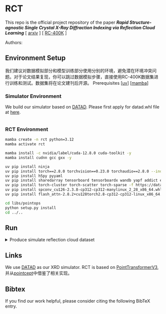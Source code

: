 # RCT

This repo is the official project repository of the paper ***Rapid Structure-agnostic Single Crystal X-Ray Diffraction Indexing via Reflection Cloud Learning*** [ [arxiv](https://) ] [ [RC-400K](https://) ]

Authors: 

## Environment Setup

我们建议对数据模拟部分和模型训练部分使用分别的环境，避免潜在环境冲突问题。对于论文结果复现，你可以跳过数据模拟步骤，直接使用RC-400K数据集进行训练和测试。数据集将在论文建刊后开源。
Prerequisites [[uv](https://astral.sh/uv/)] [[mamba](https://mamba.readthedocs.io/)]

### Simulator Environment

We build our simulator based on [DATAD](https://datad.netlify.app/). Please first apply for datad.whl file at [here](https://datad.netlify.app/install).

```bash

```

### RCT Environment

```bash
mamba create -n rct python=3.12
mamba activate rct

mamba install -c nvidia/label/cuda-12.8.0 cuda-toolkit -y
mamba install cudnn gcc gxx -y

uv pip install ninja
uv pip install torch==2.8.0 torchvision==0.23.0 torchaudio==2.8.0 --index-url https://download.pytorch.org/whl/cu128
uv pip install h5py pyyaml
uv pip install sharedarray tensorboard tensorboardx wandb yapf addict einops scipy plyfile termcolor timm matplotlib
uv pip install torch-cluster torch-scatter torch-sparse -f https://data.pyg.org/whl/torch-2.8.0+cu128.html
uv pip install spconv_cu126-2.3.8-cp312-cp312-manylinux_2_28_x86_64.whl
uv pip install flash_attn-2.8.2+cu128torch2.8-cp312-cp312-linux_x86_64.whl

cd libs/pointops
python setup.py install
cd ../..

```

## Run

<details>
<summary> Produce simulate reflection cloud dataset</summary>

</details>

## Links

We use [DATAD](https://datad.netlify.app/) as our XRD simulator.
RCT is based on [PointTransformerV3](https://github.com/Pointcept/PointTransformerV3), 并从[pointcept](https://github.com/Pointcept/Pointcept)中借鉴了相关实现。


## Bibtex

If you find our work helpful, please consider citing the following BibTeX entry.

```bibtex

```